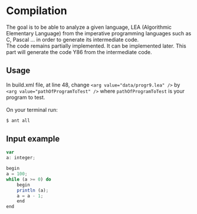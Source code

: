 # Compilation

The goal is to be able to analyze a given language, LEA (Algorithmic Elementary Language) from the imperative programming languages such as C, Pascal ... in order to generate its intermediate code. <br>
The code remains partially implemented. It can be implemented later. This part will generate the code Y86 from the intermediate code.

## Usage

In build.xml file, at line 48, change `<arg value="data/progr9.lea" />` by `<arg value="pathOfProgramToTest" />` where `pathOfProgramToTest` is your program to test.<br><br>
On your terminal run:
```bash
$ ant all
```

## Input example
```Javascript
var
a: integer;

begin
a = 100;
while (a >= 0) do
	begin
	println (a);
	a = a - 1;
	end
end
```
